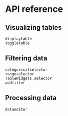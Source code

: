 # API reference

## Visualizing tables

```@docs
displaytable
toggletable
```

## Filtering data

```@docs
categoricalselector
rangeselector
TableWidgets.selector
addfilter
```

## Processing data

```@docs
dataeditor
```
